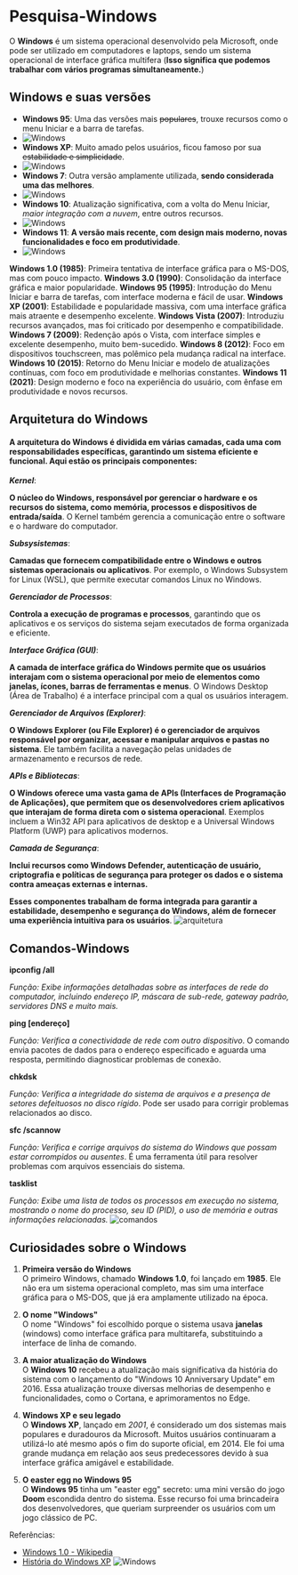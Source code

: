 # Pesquisa-Windows
O **Windows** é um sistema operacional desenvolvido pela Microsoft, onde pode ser utilizado em computadores e laptops, sendo um sistema operacional de interface gráfica multifera (**Isso significa que podemos trabalhar com vários programas simultaneamente.**)
## Windows e suas versões 
- **Windows 95**: Uma das versões mais  ~~populares~~, trouxe recursos como o menu Iniciar e a barra de tarefas.
- ![Windows](https://s2-g1.glbimg.com/GpOfQYfplQO1fXxIO75bNGtKd_w=/0x0:640x400/984x0/smart/filters:strip_icc()/s.glbimg.com/jo/g1/f/original/2010/11/17/win95_1.jpg)
- **Windows XP**: Muito amado pelos usuários, ficou famoso por sua  ~~estabilidade e simplicidade~~.
- ![Windows](https://t2.tudocdn.net/595743?w=727&h=436)  
- **Windows 7**: Outra versão amplamente utilizada, **sendo considerada uma das melhores**.
- ![Windows](https://www.tecstudio.com.br/wp-content/uploads/2017/08/windows_71.jpg)
- **Windows 10**: Atualização significativa, com a volta do Menu Iniciar, *maior integração com a nuvem*, entre outros recursos.
- ![Windows](https://aprendelibvrefiles.blob.core.windows.net/aprendelibvre-container/course/tudo_sobre_o_windows_10/image/l2-p2-c_xl.jpg)
- **Windows 11**: **A versão mais recente, com design mais moderno, novas funcionalidades e foco em produtividade**.
- ![Windows](https://encrypted-tbn0.gstatic.com/images?q=tbn:ANd9GcT8G-dEEruGoqNHeo0-oSunCcqUCyt9CRkLOA&s)

**Windows 1.0 (1985)**: Primeira tentativa de interface gráfica para o MS-DOS, mas com pouco impacto.
**Windows 3.0 (1990)**: Consolidação da interface gráfica e maior popularidade.
**Windows 95 (1995)**: Introdução do Menu Iniciar e barra de tarefas, com interface moderna e fácil de usar.
**Windows XP (2001)**: Estabilidade e popularidade massiva, com uma interface gráfica mais atraente e desempenho excelente.
**Windows Vista (2007)**: Introduziu recursos avançados, mas foi criticado por desempenho e compatibilidade.
**Windows 7 (2009)**: Redenção após o Vista, com interface simples e excelente desempenho, muito bem-sucedido.
**Windows 8 (2012)**: Foco em dispositivos touchscreen, mas polêmico pela mudança radical na interface.
**Windows 10 (2015)**: Retorno do Menu Iniciar e modelo de atualizações contínuas, com foco em produtividade e melhorias constantes.
**Windows 11 (2021)**: Design moderno e foco na experiência do usuário, com ênfase em produtividade e novos recursos.
## Arquitetura do Windows 
#### A arquitetura do Windows é dividida em várias camadas, cada uma com responsabilidades específicas, garantindo um sistema eficiente e funcional. Aqui estão os principais componentes:

**_Kernel_**:

**O núcleo do Windows, responsável por gerenciar o hardware e os recursos do sistema, como memória, processos e dispositivos de entrada/saída**. O Kernel também gerencia a comunicação entre o software e o hardware do computador.

**_Subsysistemas_**:

**Camadas que fornecem compatibilidade entre o Windows e outros sistemas operacionais ou aplicativos**. Por exemplo, o Windows Subsystem for Linux (WSL), que permite executar comandos Linux no Windows.

**_Gerenciador de Processos_**:

**Controla a execução de programas e processos**, garantindo que os aplicativos e os serviços do sistema sejam executados de forma organizada e eficiente.

**_Interface Gráfica (GUI)_**:

**A camada de interface gráfica do Windows permite que os usuários interajam com o sistema operacional por meio de elementos como janelas, ícones, barras de ferramentas e menus**. O Windows Desktop (Área de Trabalho) é a interface principal com a qual os usuários interagem.

**_Gerenciador de Arquivos (Explorer)_**:

**O Windows Explorer (ou File Explorer) é o gerenciador de arquivos responsável por organizar, acessar e manipular arquivos e pastas no sistema**. Ele também facilita a navegação pelas unidades de armazenamento e recursos de rede.

**_APIs e Bibliotecas_**:

**O Windows oferece uma vasta gama de APIs (Interfaces de Programação de Aplicações), que permitem que os desenvolvedores criem aplicativos que interajam de forma direta com o sistema operacional**. Exemplos incluem a Win32 API para aplicativos de desktop e a Universal Windows Platform (UWP) para aplicativos modernos.

**_Camada de Segurança_**:

**Inclui recursos como Windows Defender, autenticação de usuário, criptografia e políticas de segurança para proteger os dados e o sistema contra ameaças externas e internas.**

**Esses componentes trabalham de forma integrada para garantir a estabilidade, desempenho e segurança do Windows, além de fornecer uma experiência intuitiva para os usuários**.
![arquitetura](https://learn.microsoft.com/pt-br/windows-365/enterprise/media/high-level-architecture/architecture-diagram.png)
## Comandos-Windows
**ipconfig /all**

*Função: Exibe informações detalhadas sobre as interfaces de rede do computador, incluindo endereço IP, máscara de sub-rede, gateway padrão, servidores DNS e muito mais.*

**ping [endereço]**

*Função: Verifica a conectividade de rede com outro dispositivo*. O comando envia pacotes de dados para o endereço especificado e aguarda uma resposta, permitindo diagnosticar problemas de conexão.

**chkdsk**

*Função: Verifica a integridade do sistema de arquivos e a presença de setores defeituosos no disco rígido*. Pode ser usado para corrigir problemas relacionados ao disco.

**sfc /scannow**

*Função: Verifica e corrige arquivos do sistema do Windows que possam estar corrompidos ou ausentes*. É uma ferramenta útil para resolver problemas com arquivos essenciais do sistema.

**tasklist**

*Função: Exibe uma lista de todos os processos em execução no sistema, mostrando o nome do processo, seu ID (PID), o uso de memória e outras informações relacionadas.*
![comandos](https://dtnetwork.com.br/wp-content/webp-express/webp-images/doc-root/wp-content/uploads/2023/07/cmd-windows.jpg.webp)

## Curiosidades sobre o Windows
1. **Primeira versão do Windows**  
   O primeiro Windows, chamado **Windows 1.0**, foi lançado em **1985**. Ele não era um sistema operacional completo, mas sim uma interface gráfica para o MS-DOS, que já era amplamente utilizado na época.

2. **O nome "Windows"**  
   O nome "Windows" foi escolhido porque o sistema usava **janelas** (windows) como interface gráfica para multitarefa, substituindo a interface de linha de comando.

3. **A maior atualização do Windows**  
   O **Windows 10** recebeu a atualização mais significativa da história do sistema com o lançamento do "Windows 10 Anniversary Update" em 2016. Essa atualização trouxe diversas melhorias de desempenho e funcionalidades, como o Cortana, e aprimoramentos no Edge.

4. **Windows XP e seu legado**  
   O **Windows XP**, lançado em *2001*, é considerado um dos sistemas mais populares e duradouros da Microsoft. Muitos usuários continuaram a utilizá-lo até mesmo após o fim do suporte oficial, em 2014. Ele foi uma grande mudança em relação aos seus predecessores devido à sua interface gráfica amigável e estabilidade.

5. **O easter egg no Windows 95**  
   O **Windows 95** tinha um "easter egg" secreto: uma mini versão do jogo **Doom** escondida dentro do sistema. Esse recurso foi uma brincadeira dos desenvolvedores, que queriam surpreender os usuários com um jogo clássico de PC.

Referências:
- [Windows 1.0 - Wikipedia](https://en.wikipedia.org/wiki/Windows_1.0)
- [História do Windows XP](https://www.tecmundo.com.br/windows-xp)
  ![Windows](https://tm.ibxk.com.br/2014/10/08/08080525076018.jpg?ims=1200x675)
